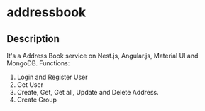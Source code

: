 # addressbook

## Description

It's a Address Book service on Nest.js, Angular.js, Material UI and MongoDB. Functions:

1. Login and Register User
2. Get User
3. Create, Get, Get all, Update and Delete Address.
4. Create Group
